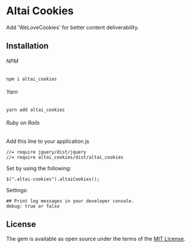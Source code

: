 # Altai Cookies
Add 'WeLoveCookies' for better content deliverability.

## Installation

###### NPM
```
npm i altai_cookies
```

###### Yarn
```
yarn add altai_cookies
```

###### Ruby on Rails
Add this line to your application.js
```
//= require jquery/dist/jquery
//= require altai_cookies/dist/altai_cookies
```

Set by using the following:
```
$(".altai-cookies").altaiCookies();
```

Settings:
```
## Print log messages in your developer console.
debug: true or false
```

## License
The gem is available as open source under the terms of the [MIT License](http://opensource.org/licenses/MIT).

